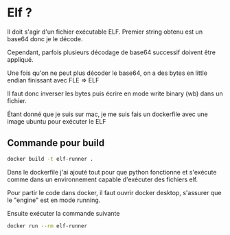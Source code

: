 # Elf ?
Il doit s'agir d'un fichier exécutable ELF. Premier string obtenu est un base64 donc je le décode. 

Cependant, parfois plusieurs décodage de base64 successif doivent être appliqué.

Une fois qu'on ne peut plus décoder le base64, on a des bytes en little endian finissant avec FLE => ELF 

Il faut donc inverser les bytes puis écrire en mode write binary (wb) dans un fichier.

Étant donné que je suis sur mac, je me suis fais un dockerfile avec une image ubuntu pour exécuter le ELF

## Commande pour build
```bash
docker build -t elf-runner .
```

Dans le dockerfile j'ai ajouté tout pour que python fonctionne et s'exécute comme dans un environnement capable d'exécuter des fichiers elf.

Pour partir le code dans docker, il faut ouvrir docker desktop, s'assurer que le "engine" est en mode running.

Ensuite exécuter la commande suivante 

```bash
docker run --rm elf-runner
```